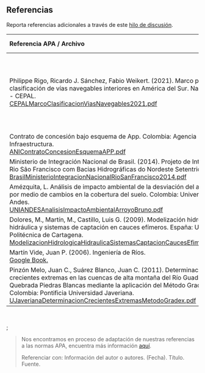 ## Referencias

Reporta referencias adicionales a través de este [hilo de discusión](https://github.com/rcfdtools/R.HydroTools/discussions/27).

| Referencia APA / Archivo                                                                                                                                                                                                                                                                                                                                                                                      | Notas                                                      | Referencia por                          |
|:--------------------------------------------------------------------------------------------------------------------------------------------------------------------------------------------------------------------------------------------------------------------------------------------------------------------------------------------------------------------------------------------------------------|:-----------------------------------------------------------|:----------------------------------------|
| Philippe Rigo, Ricardo J. Sánchez, Fabio Weikert. (2021). Marco para una clasificación de vías navegables interiores en América del Sur. Naciones Unidas - CEPAL.<br>[CEPALMarcoClasificacionViasNavegables2021.pdf](https://repositorio.cepal.org/bitstream/handle/11362/47663/3/S2100686_es.pdf)                                                                                                            | Galibo vertical Mínimo en pasos de vía, Pág. 35 Cuadro 10. | 1000012181                              |
| Contrato de concesión bajo esquema de App. Colombia: Agencia Nacional de Infraestructura. <br>[ANIContratoConcesionEsquemaAPP.pdf](https://www.ani.gov.co/sites/default/files/4._apendice_0_-_alcance.pdf)                                                                                                                                                                                                    |                                                            |                                         |
| Ministerio de Integración Nacional de Brasil. (2014). Projeto de Integração do Rio São Francisco com Bacias Hidrográficas do Nordeste Setentrional.<br>[BrasilMinisterioIntegracionNacionalRioSanFrancisco2014.pdf](https://cdn.agenciapeixevivo.org.br/media/2019/06/Apresenta%E2%94%9C%D0%B7%E2%94%9C%D0%B3o-PISF-CBHSF-maio-14.pdf)                                                                        |                                                            |                                         |
| Amézquita, L. Análisis de impacto ambiental de la desviación del arroyo Bruno por medio de cambios en la cobertura del suelo. Colombia: Universidad de Los Andes.<br>[UNIANDESAnalisisImpactoAmbientalArroyoBruno.pdf](https://repositorio.uniandes.edu.co/bitstream/handle/1992/55453/25472.pdf)                                                                                                             |                                                            |                                         |
| Dolores, M., Martín, M., Castillo, Luis G. (2009). Modelización hidrológica e hidráulica y sistemas de captación en cauces efímeros. España: Universidad Politécnica de Cartagena.<br>[ModelizacionHidrologicaHidraulicaSistemasCaptacionCaucesEfimeros2009.pdf](https://www.researchgate.net/publication/228822195_Modelizacion_hidrologica_e_hidraulica_y_sistemas_de_captacion_en_cauces_efimeros)         |                                                            | [AmaliaAS](https://github.com/AmaliaAS) |
| Martín Vide, Juan P. (2006). Ingeniería de Ríos.<br>[Google Book.](https://books.google.com.co/books?hl=es&lr=&id=DIDodO5iHEYC&oi=fnd&pg=PT6&dq=DESVIACI%C3%93N+DEL+CAUCE+DEL+R%C3%8DO+por+medio+de+canales)                                                                                                                                                                                                  |                                                            | [AmaliaAS](https://github.com/AmaliaAS) |
| Pinzón Melo, Juan C., Suárez Blanco, Juan C. (2011). Determinación de crecientes extremas en las cuencas de alta montaña del Río Guadalupe y la Quebrada Piedras Blancas mediante la aplicación del Método Gradex. Colombia: Pontificia Universidad Javeriana. <br>[UJaverianaDeterminacionCrecientesExtremasMetodoGradex.pdf](https://repository.javeriana.edu.co/bitstream/handle/10554/7427/tesis518.pdf)  |                                                            | [AmaliaAS](https://github.com/AmaliaAS) |

<br>



; 



> Nos encontramos en proceso de adaptación de nuestras referencias a las normas APA, encuentra más información [aquí](https://normas-apa.org/referencias/).
> 
> Referenciar con: Información del autor o autores. (Fecha). Título. Fuente. 
